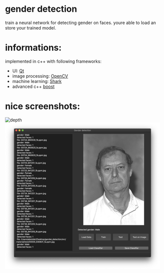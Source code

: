 # gender detection
train a neural network for detecting gender on faces. youre able to load an store your trained model.


# informations:
implemented in c++ with following frameworks:
- UI: [Qt](/usr/local/share/opencv4/haarcascades/)
- image processing: [OpenCV](https://opencv.org)
- machine learning: [Shark](http://image.diku.dk/shark/)
- advanced c++ [boost](https://www.boost.org)

# nice screenshots:
![depth](screenshots/show_in_action.gif)
![depth](screenshots/1.png)